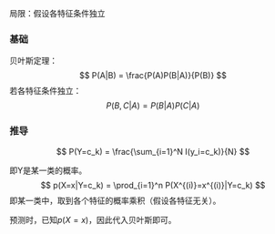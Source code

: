 局限：假设各特征条件独立

### 基础

贝叶斯定理：
$$
P(A|B) = \frac{P(A)P(B|A)}{P(B)}
$$
若各特征条件独立：
$$
P(B,C|A) = P(B|A)P(C|A)
$$

### 推导

$$
P(Y=c_k) = \frac{\sum_{i=1}^N I(y_i=c_k)}{N} 
$$

即Y是某一类的概率。
$$
p(X=x|Y=c_k) = \prod_{i=1}^n P(X^{(i)}=x^{(i)}|Y=c_k)
$$
即某一类中，取到各个特征的概率乘积（假设各特征无关）。

预测时，已知$p(X=x)$，因此代入贝叶斯即可。

